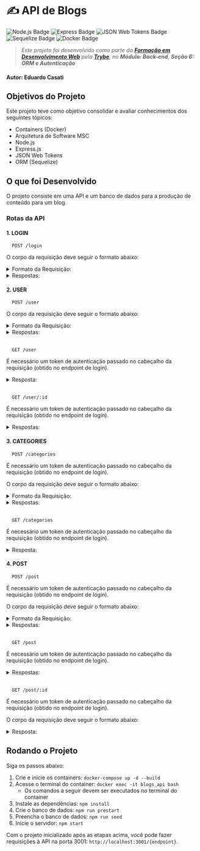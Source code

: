 # ✍️ API de Blogs

![Node.js Badge](https://img.shields.io/badge/node.js-339933?style=for-the-badge&logo=node.js&logoColor=white) ![Express Badge](https://img.shields.io/badge/express-black?style=for-the-badge&logo=express&logoColor=white) ![JSON Web Tokens Badge](https://img.shields.io/badge/json%20web%20tokens-black?style=for-the-badge&logo=json%20web%20tokens&logoColor=white) ![Sequelize Badge](https://img.shields.io/badge/sequelize-52B0E7?style=for-the-badge&logo=sequelize&logoColor=white) ![Docker Badge](https://img.shields.io/badge/docker-1D63ED?style=for-the-badge&logo=docker&logoColor=white)

> _Este projeto foi desenvolvido como parte da **[Formação em Desenvolvimento Web](https://www.betrybe.com/formacao-desenvolvimento-web)** pela **[Trybe](https://www.betrybe.com/)**, no **Módulo: Back-end**, **Seção 6: ORM e Autenticação**_

#### Autor: **Eduardo Casati**

## Objetivos do Projeto

Este projeto teve como objetivo consolidar e avaliar conhecimentos dos seguintes tópicos:

-  Containers (Docker)
-  Arquitetura de Software MSC
-  Node.js
-  Express.js 
-  JSON Web Tokens
-  ORM (Sequelize)

## O que foi Desenvolvido

O projeto consiste em uma API e um banco de dados para a produção de conteúdo para um blog.

### Rotas da API

#### 1. LOGIN

      POST /login

O corpo da requisição deve seguir o formato abaixo:

<details><summary>Formato da Requisição:</summary>

```
{
  "email": "user@email.com",
  "password": "123456"
}
```

</details>

<details>
<summary>Respostas:</summary>
</br>

- ✅ **Login bem-sucedido:**

```
{
  "token": "eyJhbGciOiJIUzI1NiIsInR5cCI6IkpXVCJ9.eyJpZCI6MywiZGlzcGxheU5hbWUiOiJCcmV0dCBXaWx0c2hpcmUiLCJlbWFpbCI6ImJyZXR0QGVtYWlsLmNvbSIsImltYWdlIjpudWxsLCJpYXQiOjE3MDcxNzY2MzgsImV4cCI6MTcwNzc4MTQzOH0.RLrU3qSMR2nrjT7JPdF0pOnfgkRm_fUaU_wfRA53MV0"
}
```

- ⚠️ **Os campos não foram devidamente preenchidos:**

```
{
  "message": "Some required fields are missing"
}
```


- ❌ **Usuário ou senha inválidos:**

```
{
  "message": "Invalid fields"
}
```

</details>

#### 2. USER

      POST /user

O corpo da requisição deve seguir o formato abaixo:

<details><summary>Formato da Requisição:</summary>

```
{
  "displayName": "Name Surname",
  "email": "user@email.com",
  "password": "123456",
  "image": "https://exemple-images.com/images/1234567890/image.jpg"
}
```

O campo ```image``` não é obrigatório.

</details>

<details>
<summary>Respostas:</summary>
</br>

- ✅ **Usuário criado com sucesso:**

```
{
  "token": "eyJhbGciOiJIUzI1NiIsInR5cCI6IkpXVCJ9.eyJpZCI6MywiZGlzcGxheU5hbWUiOiJCcmV0dCBXaWx0c2hpcmUiLCJlbWFpbCI6ImJyZXR0QGVtYWlsLmNvbSIsImltYWdlIjpudWxsLCJpYXQiOjE3MDcxNzY2MzgsImV4cCI6MTcwNzc4MTQzOH0.RLrU3qSMR2nrjT7JPdF0pOnfgkRm_fUaU_wfRA53MV0"
}
```

- ⚠️ **O campo ```displayName``` não foi devidamente preenchido com 8 caracteres ou mais**:

```
{
  "message": "\"displayName\" length must be at least 8 characters long"
}
```

- ⚠️ **O campo ```email``` não foi devidamente preenchido com o formato ```prefixo@domínio```**:

```
{
  "message": "\"email\" must be a valid email"
}
```

- ⚠️ **O campo ```password``` não foi devidamente preenchido com 6 caracteres ou mais**:

```
{
  "message": "\"password\" length must be at least 6 characters long"
}
```

- ⚠️ **Usuário já existente:**

```
{
  "message": "User already registered"
}
```

</details>

</br>

      GET /user

É necessário um token de autenticação passado no cabeçalho da requisição (obtido no endpoint de login).

<details>
<summary>Resposta:</summary>
</br>

- ✅ **Retorna a lista de usuários com sucesso:**

```
[
  {
      "id": 1,
      "displayName": "Lewis Hamilton",
      "email": "lewishamilton@gmail.com",
      "image": "https://upload.wikimedia.org/wikipedia/commons/1/18/Lewis_Hamilton_2016_Malaysia_2.jpg"
  },
  {
      "id": 2,
      "displayName": "Michael Schumacher",
      "email": "michaelSchumacher@gmail.com",
      "image": "https://sportbuzz.uol.com.br/media/_versions/gettyimages-52491565_widelg.jpg"
  },
  {
      "id": 3,
      "displayName": "Ayrton Senna",
      "email": "ayrtonsenna@gmail.com",
      "image": "https://upload.wikimedia.org/wikipedia/commons/thumb/8/80/Senninha_2.jpg/800px-Senninha_2.jpg"
  },

   /* ... */
]
```

</details>

</br>

      GET /user/:id

É necessário um token de autenticação passado no cabeçalho da requisição (obtido no endpoint de login).

<details>
<summary>Respostas:</summary>
</br>

- ✅ **Retorna o usuário com sucesso:**

```
{
  "id": 1,
  "displayName": "Lewis Hamilton",
  "email": "lewishamilton@gmail.com",
  "image": "https://upload.wikimedia.org/wikipedia/commons/1/18/Lewis_Hamilton_2016_Malaysia_2.jpg"
}
```

- ⚠️ **Usuário não encontrado:**

```
{
  "message": "User does not exist"
}
```

</details>

#### 3. CATEGORIES

      POST /categories

É necessário um token de autenticação passado no cabeçalho da requisição (obtido no endpoint de login).

O corpo da requisição deve seguir o formato abaixo:

<details><summary>Formato da Requisição:</summary>

```
{
  "name": "Dicas"
}
```

</details>

<details>
<summary>Respostas:</summary>
</br>

- ✅ **Categoria criada com sucesso:**

```
{
  "id": 3,
  "name": "Dicas"
}
```

- ⚠️ **O campo ```name``` não foi devidamente preenchido (o campo não pode estar em branco)**:

```
{
  "message": "\"name\" is required"
}
```

</details>

</br>

      GET /categories

É necessário um token de autenticação passado no cabeçalho da requisição (obtido no endpoint de login).

<details>
<summary>Resposta:</summary>
</br>

- ✅ **Retorna a lista de categorias com sucesso:**

```
[
  {
      "id": 1,
      "name": "Inovação"
  },
  {
      "id": 2,
      "name": "Escola"
  },

  /* ... */
]
```

</details>

#### 4. POST

      POST /post

É necessário um token de autenticação passado no cabeçalho da requisição (obtido no endpoint de login).

O corpo da requisição deve seguir o formato abaixo:

<details><summary>Formato da Requisição:</summary>

```
{
  "title": "Últimas atualizações, 1 de Agosto",
  "content": "O texto completo do post",
  "categoryIds": [1, 2]
}
```

</details>

<details>
<summary>Respostas:</summary>
</br>

- ✅ **Post criado com sucesso:**

```
{
  "id": 3,
  "title": "Últimas atualizações, 1 de Agosto",
  "content": "O texto completo do post",
  "userId": 1,
  "updated": "2022-05-18T18:00:01.196Z",
  "published": "2022-05-18T18:00:01.196Z"
}
```

- ⚠️ **Todos os campos não foram devidamente preenchidos (nenhum campo pode estar em branco)**:

```
{
  "message": "Some required fields are missing"
}
```

- ⚠️ **Se uma ou mais categorias informadas no campo ```categoryIds``` não existir**:

```
{
  "message": "one or more \"categoryIds\" not found"
}
```

</details>

</br>

      GET /post

É necessário um token de autenticação passado no cabeçalho da requisição (obtido no endpoint de login).

<details>
<summary>Respostas:</summary>
</br>

- ✅ **Retorna os posts do blog com sucesso:**

```
[
  {
    "id": 1,
    "title": "Post do Ano",
    "content": "Melhor post do ano",
    "userId": 1,
    "published": "2011-08-01T19:58:00.000Z",
    "updated": "2011-08-01T19:58:51.000Z",
    "user": {
      "id": 1,
      "displayName": "Lewis Hamilton",
      "email": "lewishamilton@gmail.com",
      "image": "https://upload.wikimedia.org/wikipedia/commons/1/18/Lewis_Hamilton_2016_Malaysia_2.jpg"
    },
    "categories": [
      {
        "id": 1,
        "name": "Inovação",
        "PostCategory": {
           "postId": 1,
           "categoryId": 1
        }
      }
    ]
  },
  {
    "id": 2,
    "title": "Vamos que vamos",
    "content": "Foguete não tem ré",
    "userId": 1,
    "published": "2011-08-01T19:58:00.000Z",
    "updated": "2011-08-01T19:58:51.000Z",
    "user": {
      "id": 2,
      "displayName": "Michael Schumacher",
      "email": "michaelschumacher@gmail.com",
      "image": "https://sportbuzz.uol.com.br/media/_versions/gettyimages-52491565_widelg.jpg"
    },
    "categories": [
      {
        "id": 2,
        "name": "Escola",
        "PostCategory": {
           "postId": 2,
           "categoryId": 2
        }
      }
    ]
  }, 

  /* ... */
]
```

</details>

</br>

      GET /post/:id

É necessário um token de autenticação passado no cabeçalho da requisição (obtido no endpoint de login).

O corpo da requisição deve seguir o formato abaixo:

<details>
<summary>Resposta:</summary>
</br>

- ✅ **Retorna o post com sucesso:**

```
{
  "id": 1,
  "title": "Post do Ano",
  "content": "Melhor post do ano",
  "userId": 1,
  "published": "2011-08-01T19:58:00.000Z",
  "updated": "2011-08-01T19:58:51.000Z",
  "user": {
      "id": 1,
      "displayName": "Lewis Hamilton",
      "email": "lewishamilton@gmail.com",
      "image": "https://upload.wikimedia.org/wikipedia/commons/1/18/Lewis_Hamilton_2016_Malaysia_2.jpg"
  },
  "categories": [
      {
          "id": 1,
          "name": "Inovação",
          "PostCategory": {
              "postId": 1,
              "categoryId": 1
          }
      }
  ]
}
```

</details>

## Rodando o Projeto

Siga os passos abaixo:

1. Crie e inicie os containers: ```docker-compose up -d --build```
2. Acesse o terminal do container: ```docker exec -it blogs_api bash```
   - Os comandos a seguir devem ser executados no terminal do container
3. Instale as dependências: ```npm install```
4. Crie o banco de dados: ```npm run prestart```
5. Preencha o banco de dados: ```npm run seed```
6. Inicie o servidor: ```npm start```

Com o projeto inicializado após as etapas acima, você pode fazer requisições à API na porta 3001: ```http://localhost:3001/{endpoint}```.

